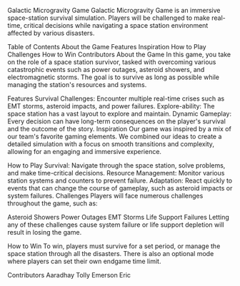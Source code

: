 Galactic Microgravity Game
Galactic Microgravity Game is an immersive space-station survival simulation. Players will be challenged to make real-time, critical decisions while navigating a space station environment affected by various disasters.

Table of Contents
About the Game
Features
Inspiration
How to Play
Challenges
How to Win
Contributors
About the Game
In this game, you take on the role of a space station survivor, tasked with overcoming various catastrophic events such as power outages, asteroid showers, and electromagnetic storms. The goal is to survive as long as possible while managing the station's resources and systems.

Features
Survival Challenges: Encounter multiple real-time crises such as EMT storms, asteroid impacts, and power failures.
Explore-ability: The space station has a vast layout to explore and maintain.
Dynamic Gameplay: Every decision can have long-term consequences on the player's survival and the outcome of the story.
Inspiration
Our game was inspired by a mix of our team's favorite gaming elements. We combined our ideas to create a detailed simulation with a focus on smooth transitions and complexity, allowing for an engaging and immersive experience.

How to Play
Survival: Navigate through the space station, solve problems, and make time-critical decisions.
Resource Management: Monitor various station systems and counters to prevent failure.
Adaptation: React quickly to events that can change the course of gameplay, such as asteroid impacts or system failures.
Challenges
Players will face numerous challenges throughout the game, such as:

Asteroid Showers
Power Outages
EMT Storms
Life Support Failures
Letting any of these challenges cause system failure or life support depletion will result in losing the game.

How to Win
To win, players must survive for a set period, or manage the space station through all the disasters. There is also an optional mode where players can set their own endgame time limit.

Contributors
Aaradhay
Tolly
Emerson
Eric
